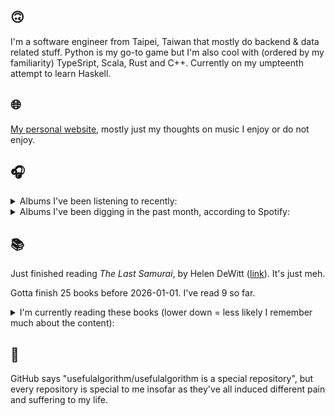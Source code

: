 ## 🙃

I'm a software engineer from Taipei, Taiwan that mostly do backend & data related stuff. Python is my go-to game but I'm also cool with (ordered by my familiarity) TypeSript, Scala, Rust and C++. Currently on my umpteenth attempt to learn Haskell.

## 🌐

[My personal website](https://usefulalgorithm.github.io/), mostly just my thoughts on music I enjoy or do not enjoy.

## 🎧

<details>
<summary>Albums I've been listening to recently:</summary>

- _Žaltys_, by Raphael Roginski
- _samurai champloo music record departure_, by Nujabes, fat jon
- _Totality_, by Natural Information Society, Bitchin Bajas
- _Only Dust Remains_, by Backxwash
- _LIKE A DRAGON 8 ORIGINAL SOUNDTRACK_, by SEGA SOUND TEAM
- _卵_, by betcover!!
- _Discipline_, by King Crimson

</details>

<details>
<summary>Albums I've been digging in the past month, according to Spotify:</summary>

- _Dos Moons_, by Dos Monos
- _Följd_, by Civilistjävel!
- _Rest Symbol_, by rest symbol
- _Cult Subterranea_, by Celestaphone, Dealers of God
- _Somoku Hodo_, by Hakushi Hasegawa
- _卵_, by betcover!!
- _馬_, by betcover!!
- _Void Patrol_, by Void Patrol
- _From Where You Came_, by Kara-Lis Coverdale
- _Greyhound Days_, by Patrick Shiroishi, Piotr Kurek
- _OUTSTANDING UNDERSTANDING_, by R.A.P. Ferreira
- _Totality_, by Natural Information Society, Bitchin Bajas
- _Only Dust Remains_, by Backxwash
- _Music From The Merch Desk (2016 - 2023)_, by Aphex Twin
- _Every Sound Has A Color In The Valley Of Night_, by Night Verses
- _IOX_, by LA Timpa
- _Pearl_, by Dos Monos
- _Under Tangled Silence_, by DjRUM
- _Demilitarize_, by Nazar

</details>

## 📚

Just finished reading _The Last Samurai_, by Helen DeWitt ([link](https://hardcover.app/books/the-last-samurai)). It's just meh.

Gotta finish 25 books before 2026-01-01. I've read 9 so far.

<details>
<summary>I'm currently reading these books (lower down = less likely I remember much about the content):</summary>

- _The Absence of Myth: Writings on Surrealism_, by Georges Bataille, Michael   Richardson ([link](https://hardcover.app/books/the-absence-of-myth-writings-on-surrealism))
- _Genesis and Trace: Derrida Reading Husserl and Heidegger_, by Paola Marrati, Simon Sparks ([link](https://hardcover.app/books/genesis-and-trace))
- _Philosophical Chemistry: Genealogy of a Scientific Field_, by Manuel DeLanda ([link](https://hardcover.app/books/philosophical-chemistry))
- _Political Categories: Thinking Beyond Concepts_, by Michael Marder ([link](https://hardcover.app/books/political-categories))
- _Regeneration_, by Pat Barker ([link](https://hardcover.app/books/regeneration-1991))
- _K-punk_, by Mark Fisher ([link](https://hardcover.app/books/k-punk-2018))
- _A Biography of Ordinary Man: On Authorities and Minorities_, by François Laruelle, Jessie Hock, and friends ([link](https://hardcover.app/books/a-biography-of-ordinary-man))
- _A Short History of Decay_, by Emil M. Cioran, Richard Howard ([link](https://hardcover.app/books/a-short-history-of-decay))
- _Anti-Oedipus_, by Gilles Deleuze, Félix Guattari ([link](https://hardcover.app/books/anti-oedipus))
- _A Thousand Plateaus_, by Gilles Deleuze, Félix Guattari ([link](https://hardcover.app/books/a-thousand-plateaus))

</details>

## 💬

GitHub says "usefulalgorithm/usefulalgorithm is a special repository", but every repository is special to me insofar as they've all induced different pain and suffering to my life.